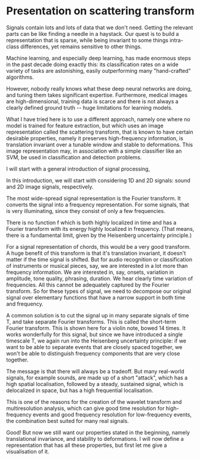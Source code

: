 # Presentation on scattering transform


Signals contain lots and lots of data that we don't need. Getting the relevant
parts can be like finding a needle in a haystack. Our quest is to build a
representation that is sparse, while being invariant to some things intra-class
differences, yet remains sensitive to other things.

Machine learning, and especially deep learning, has made enormous steps in the past
decade doing exactly this: its classification rates on a wide variety of tasks are astonishing,
easily outperforming many "hand-crafted" algorithms.

However, nobody really knows what these deep neural networks are doing, and
tuning them takes significant expertise. Furthermore, medical images are
high-dimensional, training data is scarce and there is not always a clearly
defined ground truth -- huge limitations for learning models.

What I have tried here is to use a different approach, namely one where no model
is trained for feature extraction, but which uses an image representation called
the scattering transform, that is known to have certain desirable properties,
namely it preserves high-frequency information, is translation invariant over a
tunable window and stable to deformations. This image representation may, in
association with a simple classifier like an SVM, be used in classification and
detection problems.

I will start with a general introduction of signal processing, 

In this introduction, we will start with considering 1D and 2D signals: sound
and 2D image signals, respectively.

The most wide-spread signal representation is the Fourier transform. It converts
the signal into a frequency representation. For some signals, that is very illuminating,
since they consist of only a few frequencies.

There is no function f which is both highly localized in time and has a Fourier
transform with its energy highly localized in frequency. (That means, there is
a fundamental limit, given by the Heisenberg uncertainty principle.)

For a signal representation of chords, this would be a very good transform. A
huge benefit of this transform is that it's translation invariant, it doesn't
matter if the time signal is shifted. But for audio recognition or
classification of instruments or musical pieces, say, we are interested in a lot
more than frequency information. We are interested in, say, onsets, variation in
amplitude, tone quality, phrasing, duration. We hear clearly time variation of
frequencies. All this cannot be adequately captured by the Fourier transform.
So for these types of signal, we need to decompose our original signal over elementary
functions that have a narrow support in both time and frequency.

A common solution is to cut the signal up in many separate signals of time T,
and take separate Fourier transforms. This is called the short-term Fourier transform.
This is shown here for a violin note, bowed 14 times. It works wonderfully for this signal, but since we have introduced a single timescale
T, we again run into the Heisenberg uncertainty principle: if we want to be able
to separate events that are closely spaced together, we won't be able to distinguish frequency
components that are very close together.

The message is that there will always be a tradeoff. But many real-world signals,
for example sounds, are made up of a short "attack", which has a high spatial localisation,
followed by a steady, sustained signal, which is delocalized in space, but has a
high frequential localisation.

This is one of the reasons for the creation of the wavelet transform and
multiresolution analysis, which can give good time resolution for high-frequency
events and good frequency resolution for low-frequency events, the combination
best suited for many real signals.

Good! But now we still want our properties stated in the beginning, namely translational invariance,
and stability to deformations. I will now define a representation that has all these properties,
but first let me give a visualisation of it.

